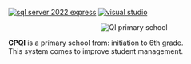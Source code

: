 [![sql server 2022 express](https://img.shields.io/badge/database-sql_server_2022_express-blue)](https://www.microsoft.com/en-us/sql-server/sql-server-downloads?ocid=ORSEARCH_Bing&msockid=23370e701f84632e0ee11b191e1b6200)
[![visual studio](https://img.shields.io/badge/ide-visual_studio-purple)](https://visualstudio.microsoft.com/pt-br/thank-you-downloading-visual-studio/?sku=Community&channel=Release&version=VS2022&source=VSLandingPage&cid=2030&passive=false)

<p align="center">
  <img src="#" alt="QI primary school">
</p>

**CPQI** is a primary school from: initiation to 6th grade.  
This system comes to improve student management.
